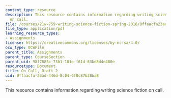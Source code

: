 ```yaml
---
content_type: resource
description: This resource contains information regarding writing science fiction
  on call.
file: /courses/21w-759-writing-science-fiction-spring-2016/0ffaacfa23ad446d8c046f0c87b38ba8_MIT21W_759S16_OnCall2.pdf
file_type: application/pdf
learning_resource_types:
- Assignments
license: https://creativecommons.org/licenses/by-nc-sa/4.0/
ocw_type: OCWFile
parent_title: Assignments
parent_type: CourseSection
parent_uid: 98f7883c-73b1-181e-f61d-63bd8d4e480e
resourcetype: Document
title: On Call, Draft 2
uid: 0ffaacfa-23ad-446d-8c04-6f0c87b38ba8
---
```

This resource contains information regarding writing science fiction on call.